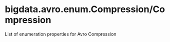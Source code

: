[//]: #  (Copyright 2017, The MathWorks, Inc.)
# bigdata.avro.enum.Compression/Compression  
  
  List of enumeration properties for Avro Compression  